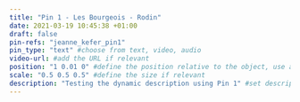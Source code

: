 ```yaml
---
title: "Pin 1 - Les Bourgeois - Rodin"
date: 2021-03-19 10:45:38 +01:00
draft: false
pin-refs: "jeanne_kefer_pin1"
pin_type: "text" #choose from text, video, audio
video-url: #add the URL if relevant
position: "1 0.01 0" #define the position relative to the object, use aframe inspector to set correctly
scale: "0.5 0.5 0.5" #define the size if relevant
description: "Testing the dynamic description using Pin 1" #set description if relevant
---
```


